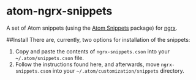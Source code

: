 # atom-ngrx-snippets
A set of Atom snippets (using the [Atom Snippets](https://github.com/atom/snippets) package) for [ngrx](https://github.com/ngrx).

##Install
There are, currently, two options for installation of the snippets:

1. Copy and paste the contents of `ngrx-snippets.cson` into your `~/.atom/snippets.cson` file.
2. Follow the instructions found here, and afterwards, move `ngrx-snippets.cson` into your `~/.atom/customization/snippets` directory.
